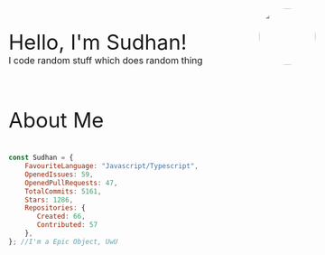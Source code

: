 <!-- Header -->
<div style="display: flex">
    <p style="font-size: 2.3rem; display: flex; flex-direction: column;">
        Hello, I'm Sudhan!
        <span style="font-size: 1rem;">I code random stuff which does random thing</span>
    </p>
    <div style="width: 30%"><img style="margin-left: 100; width: 100px; height: 100px; border-radius: 50px;" src="https://avatars.githubusercontent.com/u/55418697?v=4"/></div>
</div>

<!-- About me -->
<p style="font-size: 2.3rem;">About Me</p>


```js
const Sudhan = {
    FavouriteLanguage: "Javascript/Typescript",
    OpenedIssues: 59,
    OpenedPullRequests: 47,
    TotalCommits: 5161,
    Stars: 1286,
    Repositories: {
       Created: 66,
       Contributed: 57
    },
}; //I'm a Epic Object, UwU
```